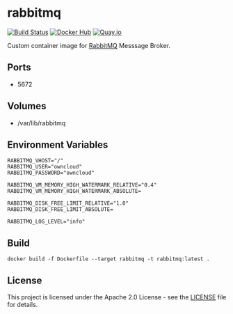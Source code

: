 # rabbitmq

[![Build Status](https://drone.owncloud.com/api/badges/owncloud-ops/rabbitmq/status.svg)](https://drone.owncloud.com/owncloud-ops/rabbitmq/)
[![Docker Hub](https://img.shields.io/badge/docker-latest-blue.svg?logo=docker&logoColor=white)](https://hub.docker.com/r/owncloudops/rabbitmq)
[![Quay.io](https://img.shields.io/badge/quay-latest-blue.svg?logo=docker&logoColor=white)](https://quay.io/repository/owncloudops/rabbitmq)

Custom container image for [RabbitMQ](https://www.rabbitmq.com/) Messsage Broker.

## Ports

- 5672

## Volumes

- /var/lib/rabbitmq

## Environment Variables

```Shell
RABBITMQ_VHOST="/"
RABBITMQ_USER="owncloud"
RABBITMQ_PASSWORD="owncloud"

RABBITMQ_VM_MEMORY_HIGH_WATERMARK_RELATIVE="0.4"
RABBITMQ_VM_MEMORY_HIGH_WATERMARK_ABSOLUTE=

RABBITMQ_DISK_FREE_LIMIT_RELATIVE="1.0"
RABBITMQ_DISK_FREE_LIMIT_ABSOLUTE=

RABBITMQ_LOG_LEVEL="info"
```

## Build

```Shell
docker build -f Dockerfile --target rabbitmq -t rabbitmq:latest .
```

## License

This project is licensed under the Apache 2.0 License - see the [LICENSE](https://github.com/owncloud-ops/rabbitmq/blob/main/LICENSE) file for details.
